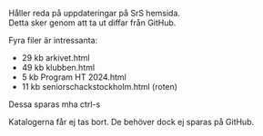 Håller reda på uppdateringar på SrS hemsida.  
Detta sker genom att ta ut diffar från GitHub.  

Fyra filer är intressanta:  

* 29 kb arkivet.html 
* 49 kb klubben.html 
*  5 kb Program HT 2024.html
* 11 kb seniorschackstockholm.html (roten)

Dessa sparas mha ctrl-s  

Katalogerna får ej tas bort. De behöver dock ej sparas på GitHub.  
